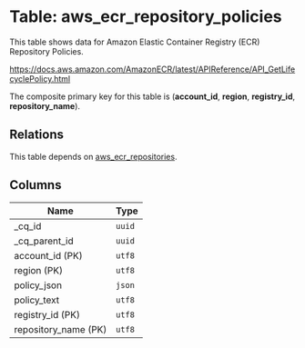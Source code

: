 # Table: aws_ecr_repository_policies

This table shows data for Amazon Elastic Container Registry (ECR) Repository Policies.

https://docs.aws.amazon.com/AmazonECR/latest/APIReference/API_GetLifecyclePolicy.html

The composite primary key for this table is (**account_id**, **region**, **registry_id**, **repository_name**).

## Relations

This table depends on [aws_ecr_repositories](aws_ecr_repositories.md).

## Columns

| Name          | Type          |
| ------------- | ------------- |
|_cq_id|`uuid`|
|_cq_parent_id|`uuid`|
|account_id (PK)|`utf8`|
|region (PK)|`utf8`|
|policy_json|`json`|
|policy_text|`utf8`|
|registry_id (PK)|`utf8`|
|repository_name (PK)|`utf8`|
